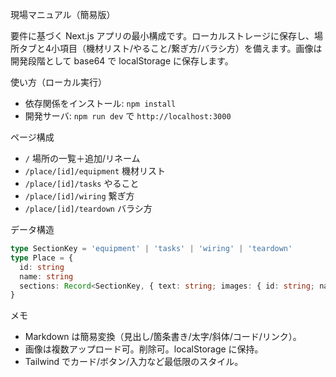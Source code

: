 現場マニュアル（簡易版）

要件に基づく Next.js アプリの最小構成です。ローカルストレージに保存し、場所タブと4小項目（機材リスト/やること/繋ぎ方/バラシ方）を備えます。画像は開発段階として base64 で localStorage に保存します。

使い方（ローカル実行）
- 依存関係をインストール: `npm install`
- 開発サーバ: `npm run dev` で `http://localhost:3000`

ページ構成
- `/` 場所の一覧＋追加/リネーム
- `/place/[id]/equipment` 機材リスト
- `/place/[id]/tasks` やること
- `/place/[id]/wiring` 繋ぎ方
- `/place/[id]/teardown` バラシ方

データ構造
```ts
type SectionKey = 'equipment' | 'tasks' | 'wiring' | 'teardown'
type Place = {
  id: string
  name: string
  sections: Record<SectionKey, { text: string; images: { id: string; name: string; dataUrl: string }[] }>
}
```

メモ
- Markdown は簡易変換（見出し/箇条書き/太字/斜体/コード/リンク）。
- 画像は複数アップロード可。削除可。localStorage に保持。
- Tailwind でカード/ボタン/入力など最低限のスタイル。

